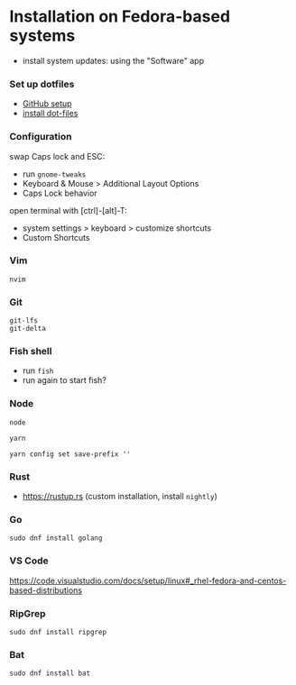 # Installation on Fedora-based systems

- install system updates: using the "Software" app

### Set up dotfiles

- [GitHub setup](github.md)
- [install dot-files](install-dotfiles.md)

### Configuration

swap Caps lock and ESC:

- run `gnome-tweaks`
- Keyboard & Mouse > Additional Layout Options
- Caps Lock behavior

open terminal with [ctrl]-[alt]-T:

- system settings > keyboard > customize shortcuts
- Custom Shortcuts

### Vim

```
nvim
```

### Git

```
git-lfs
git-delta
```

### Fish shell

- run `fish`
- run again to start fish?

### Node

```
node

yarn

yarn config set save-prefix ''
```

### Rust

- https://rustup.rs (custom installation, install `nightly`)

### Go

```
sudo dnf install golang
```

### VS Code

https://code.visualstudio.com/docs/setup/linux#_rhel-fedora-and-centos-based-distributions

### RipGrep

```
sudo dnf install ripgrep
```

### Bat

```
sudo dnf install bat
```
